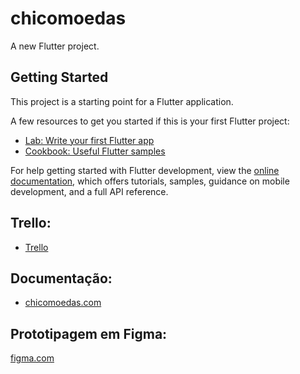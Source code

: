 # chicomoedas

A new Flutter project.

## Getting Started

This project is a starting point for a Flutter application.

A few resources to get you started if this is your first Flutter project:

- [Lab: Write your first Flutter app](https://docs.flutter.dev/get-started/codelab)
- [Cookbook: Useful Flutter samples](https://docs.flutter.dev/cookbook)

For help getting started with Flutter development, view the
[online documentation](https://docs.flutter.dev/), which offers tutorials,
samples, guidance on mobile development, and a full API reference.

## Trello:
- [Trello](https://trello.com/b/RjL324Oy/chicomoedas)
## Documentação: 
- [chicomoedas.com](https://docs.google.com/document/d/1lib0fNVb99Jqf09HwvgoJilDO-NkkHy6RlJDz7yx0O0/edit?usp=sharing)
## Prototipagem em Figma:
[figma.com](https://www.figma.com/design/mXNIdHNQCzI8XqJJEOmSsU/Projeto-Dev-Mobile?node-id=0-1&t=xOuRKRY11DTo4Sdy-0)
